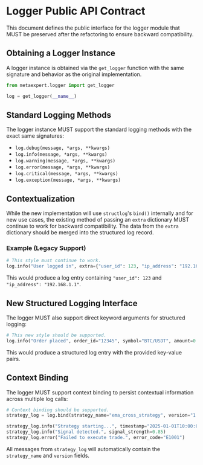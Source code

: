 # Logger Public API Contract

This document defines the public interface for the logger module that MUST be preserved after the refactoring to ensure backward compatibility.

## Obtaining a Logger Instance

A logger instance is obtained via the `get_logger` function with the same signature and behavior as the original implementation.

```python
from metaexpert.logger import get_logger

log = get_logger(__name__)
```

## Standard Logging Methods

The logger instance MUST support the standard logging methods with the exact same signatures:

- `log.debug(message, *args, **kwargs)`
- `log.info(message, *args, **kwargs)`
- `log.warning(message, *args, **kwargs)`
- `log.error(message, *args, **kwargs)`
- `log.critical(message, *args, **kwargs)`
- `log.exception(message, *args, **kwargs)`

## Contextualization

While the new implementation will use `structlog`'s `bind()` internally and for new use cases, the existing method of passing an `extra` dictionary MUST continue to work for backward compatibility. The data from the `extra` dictionary should be merged into the structured log record.

### Example (Legacy Support)

```python
# This style must continue to work.
log.info("User logged in", extra={"user_id": 123, "ip_address": "192.168.1.1"})
```

This would produce a log entry containing `"user_id": 123` and `"ip_address": "192.168.1.1"`.

## New Structured Logging Interface

The logger MUST also support direct keyword arguments for structured logging:

```python
# This new style should be supported.
log.info("Order placed", order_id="12345", symbol="BTC/USDT", amount=0.1)
```

This would produce a structured log entry with the provided key-value pairs.

## Context Binding

The logger MUST support context binding to persist contextual information across multiple log calls:

```python
# Context binding should be supported.
strategy_log = log.bind(strategy_name="ema_cross_strategy", version="1.2")

strategy_log.info("Strategy starting...", timestamp="2025-01-01T10:00:00Z")
strategy_log.info("Signal detected.", signal_strength=0.85)
strategy_log.error("Failed to execute trade.", error_code="E1001")
```

All messages from `strategy_log` will automatically contain the `strategy_name` and `version` fields.
